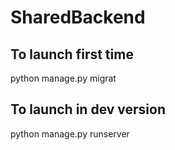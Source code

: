 # SharedBackend

## To launch first time
python manage.py migrat

## To launch in dev version
python manage.py runserver


